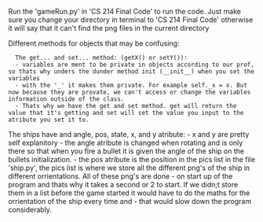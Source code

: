 Run the 'gameRun.py' in 'CS 214 Final Code' to run the code. Just make sure you change your directory in terminal to 'CS 214 Final Code' otherwise it will say that it can't
find the png files in the current directory


Different methods for objects that may be confusing:
      
      The get... and set... method: (getX() or setY()):
      - variables are ment to be private in objects according to our prof, so thats why unders the dunder method init (__init__) when you set the variables
      - with the '_' it makes them private. For example self._x = x. But now because they are provate, we can't access or change the variables information outside of the class. 
      - Thats why we have the get and set method. get will return the value that it's getting and set will set the value you input to the atribute you set it to.

The ships have and angle, pos, state, x, and y atribute:
      - x and y are pretty self explanitory
      - the angle atribute is changed when rotating and is only there so that when you fire a bullet it is given the angle of the ship on the bullets initialization.
      - the pos atribute is the position in the pics list in the file 'ship.py', the pics list is where we store all the different png's of the ship in different orrientations. All of these png's are done
      - on start up of the program and thats why it takes a second or 2 to start. If we didn;t store them in a list before the game started it would have to do the maths for the orrientation of the ship every time and
      - that would slow down the program considerably.
